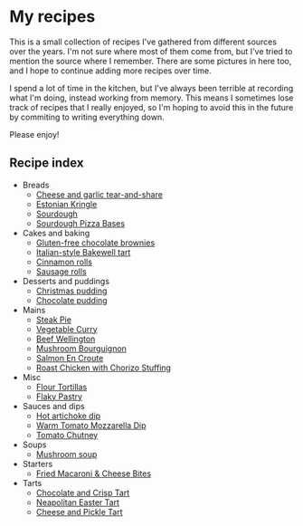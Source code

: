 # My recipes

This is a small collection of recipes I've gathered from different sources over the years. I'm not sure where most of them come from, but I've tried to mention the source where I remember. There are some pictures in here too, and I hope to continue adding more recipes over time.

I spend a lot of time in the kitchen, but I've always been terrible at recording what I'm doing, instead working from memory. This means I sometimes lose track of recipes that I really enjoyed, so I'm hoping to avoid this in the future by commiting to writing everything down.

Please enjoy!

## Recipe index

- Breads
  - [Cheese and garlic tear-and-share](./Breads/Cheese%20and%20garlic%20tear-and-share.md)
  - [Estonian Kringle](./Breads/Kringle.md)
  - [Sourdough](./Breads/Sourdough.md)
  - [Sourdough Pizza Bases](./Breads/Sourdough%20Pizza%20Bases.md)
- Cakes and baking
  - [Gluten-free chocolate brownies](./Cakes%20and%20baking/Gluten-free%20chocolate%20brownies.md)
  - [Italian-style Bakewell tart](./Cakes%20and%20baking/Italian-style%20Bakewell%20tart.md)
  - [Cinnamon rolls](./Cakes%20and%20baking/Cinnamon%20rolls.md)
  - [Sausage rolls](./Cakes%20and%20baking/Sausage%20Rolls.md)
- Desserts and puddings
  - [Christmas pudding](./Desserts%20and%20puddings/Christmas%20pudding.md)
  - [Chocolate pudding](./Desserts%20and%20puddings/Chocolate%20pudding.md)
- Mains
  - [Steak Pie](./Mains/Steak%20Pie.md)
  - [Vegetable Curry](./Mains/Vegetable%20Curry.md)
  - [Beef Wellington](./Mains/Beef%20Wellington.md)
  - [Mushroom Bourguignon](./Mains/Mushroom%20Bourguignon.md)
  - [Salmon En Croute](./Mains/Salmon%20En%20Croute.md)
  - [Roast Chicken with Chorizo Stuffing](./Mains/Roast%20Chicken%20with%20Chorizo%20Stuffing.md)
- Misc
  - [Flour Tortillas](./Misc/Flour%20Tortillas.md)
  - [Flaky Pastry](./Misc/Flaky%20Pastry.md)
- Sauces and dips
  - [Hot artichoke dip](./Sauces%20and%20dips/Hot%20artichoke%20dip.md)
  - [Warm Tomato Mozzarella Dip](./Warm%20Tomato%20Mozzarella%20Dip.md)
  - [Tomato Chutney](./Sauces%20and%20dips/Tomato%20Chutney.md)
- Soups
  - [Mushroom soup](./Soups/Mushroom%20soup.md)
- Starters
  - [Fried Macaroni & Cheese Bites](./Starters/Fried%20Macaroni%20&%20Cheese%20Bites.md)
- Tarts
  - [Chocolate and Crisp Tart](./Tarts/Chocolate%20and%20Crisp%20Tart.md)
  - [Neapolitan Easter Tart](./Tarts/Neapolitan%20Easter%20Tart.md)
  - [Cheese and Pickle Tart](./Tarts/Cheese%20and%20Pickle%20Tart.md)
